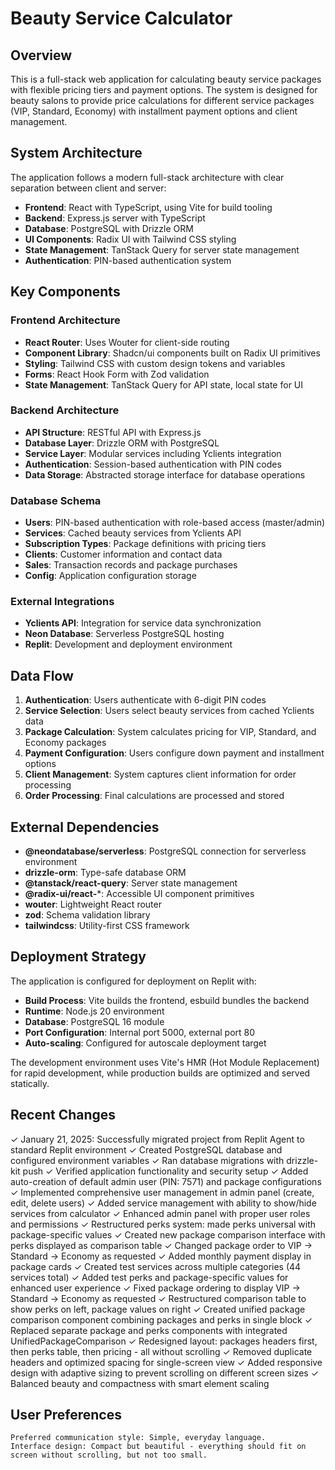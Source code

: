 # Beauty Service Calculator

## Overview

This is a full-stack web application for calculating beauty service packages with flexible pricing tiers and payment options. The system is designed for beauty salons to provide price calculations for different service packages (VIP, Standard, Economy) with installment payment options and client management.

## System Architecture

The application follows a modern full-stack architecture with clear separation between client and server:

- **Frontend**: React with TypeScript, using Vite for build tooling
- **Backend**: Express.js server with TypeScript
- **Database**: PostgreSQL with Drizzle ORM
- **UI Components**: Radix UI with Tailwind CSS styling
- **State Management**: TanStack Query for server state management
- **Authentication**: PIN-based authentication system

## Key Components

### Frontend Architecture
- **React Router**: Uses Wouter for client-side routing
- **Component Library**: Shadcn/ui components built on Radix UI primitives
- **Styling**: Tailwind CSS with custom design tokens and variables
- **Forms**: React Hook Form with Zod validation
- **State Management**: TanStack Query for API state, local state for UI

### Backend Architecture
- **API Structure**: RESTful API with Express.js
- **Database Layer**: Drizzle ORM with PostgreSQL
- **Service Layer**: Modular services including Yclients integration
- **Authentication**: Session-based authentication with PIN codes
- **Data Storage**: Abstracted storage interface for database operations

### Database Schema
- **Users**: PIN-based authentication with role-based access (master/admin)
- **Services**: Cached beauty services from Yclients API
- **Subscription Types**: Package definitions with pricing tiers
- **Clients**: Customer information and contact data
- **Sales**: Transaction records and package purchases
- **Config**: Application configuration storage

### External Integrations
- **Yclients API**: Integration for service data synchronization
- **Neon Database**: Serverless PostgreSQL hosting
- **Replit**: Development and deployment environment

## Data Flow

1. **Authentication**: Users authenticate with 6-digit PIN codes
2. **Service Selection**: Users select beauty services from cached Yclients data
3. **Package Calculation**: System calculates pricing for VIP, Standard, and Economy packages
4. **Payment Configuration**: Users configure down payment and installment options
5. **Client Management**: System captures client information for order processing
6. **Order Processing**: Final calculations are processed and stored

## External Dependencies

- **@neondatabase/serverless**: PostgreSQL connection for serverless environment
- **drizzle-orm**: Type-safe database ORM
- **@tanstack/react-query**: Server state management
- **@radix-ui/react-***: Accessible UI component primitives
- **wouter**: Lightweight React router
- **zod**: Schema validation library
- **tailwindcss**: Utility-first CSS framework

## Deployment Strategy

The application is configured for deployment on Replit with:
- **Build Process**: Vite builds the frontend, esbuild bundles the backend
- **Runtime**: Node.js 20 environment
- **Database**: PostgreSQL 16 module
- **Port Configuration**: Internal port 5000, external port 80
- **Auto-scaling**: Configured for autoscale deployment target

The development environment uses Vite's HMR (Hot Module Replacement) for rapid development, while production builds are optimized and served statically.

## Recent Changes

✓ January 21, 2025: Successfully migrated project from Replit Agent to standard Replit environment
✓ Created PostgreSQL database and configured environment variables
✓ Ran database migrations with drizzle-kit push
✓ Verified application functionality and security setup
✓ Added auto-creation of default admin user (PIN: 7571) and package configurations
✓ Implemented comprehensive user management in admin panel (create, edit, delete users)
✓ Added service management with ability to show/hide services from calculator
✓ Enhanced admin panel with proper user roles and permissions
✓ Restructured perks system: made perks universal with package-specific values
✓ Created new package comparison interface with perks displayed as comparison table
✓ Changed package order to VIP → Standard → Economy as requested
✓ Added monthly payment display in package cards
✓ Created test services across multiple categories (44 services total)
✓ Added test perks and package-specific values for enhanced user experience
✓ Fixed package ordering to display VIP → Standard → Economy as requested
✓ Restructured comparison table to show perks on left, package values on right
✓ Created unified package comparison component combining packages and perks in single block
✓ Replaced separate package and perks components with integrated UnifiedPackageComparison
✓ Redesigned layout: packages headers first, then perks table, then pricing - all without scrolling
✓ Removed duplicate headers and optimized spacing for single-screen view
✓ Added responsive design with adaptive sizing to prevent scrolling on different screen sizes
✓ Balanced beauty and compactness with smart element scaling

## User Preferences

```
Preferred communication style: Simple, everyday language.
Interface design: Compact but beautiful - everything should fit on screen without scrolling, but not too small.
```
